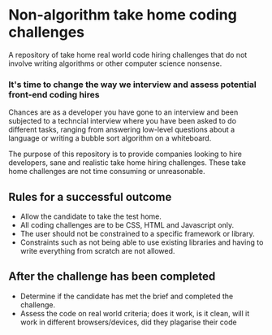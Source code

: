 # Non-algorithm take home coding challenges
A repository of take home real world code hiring challenges that do not involve writing algorithms or other computer science nonsense.

### It's time to change the way we interview and assess potential front-end coding hires

Chances are as a developer you have gone to an interview and been subjected to a techncial interview where you have been asked to do different tasks, ranging from answering low-level questions about a language or writing a bubble sort algorithm on a whiteboard.

The purpose of this repository is to provide companies looking to hire developers, sane and realistic take home hiring challenges. These take home challenges are not time consuming or unreasonable.

## Rules for a successful outcome

- Allow the candidate to take the test home.
- All coding challenges are to be CSS, HTML and Javascript only.
- The user should not be constrained to a specific framework or library.
- Constraints such as not being able to use existing libraries and having to write everything from scratch are not allowed.

## After the challenge has been completed

- Determine if the candidate has met the brief and completed the challenge.
- Assess the code on real world criteria; does it work, is it clean, will it work in different browsers/devices, did they plagarise their code

